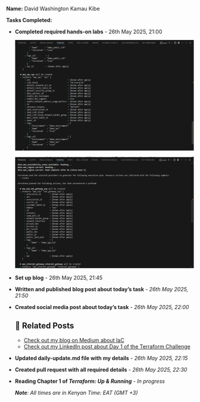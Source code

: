 **Name:** David Washington Kamau Kibe

**Tasks Completed:**

* **Completed required hands-on labs** - 26th May 2025, 21:00

  ![Image 1](images/image_1.png)

  ![Image 2](images/image_2.png)
* **Set up blog** - 26th May 2025, 21:45
* **Written and published blog post about today’s task** - *26th May 2025, 21:50*
* **Created social media post about today’s task** - *26th May 2025, 22:00*

  ## 🔗 Related Posts


  - [Check out my blog on Medium about IaC](https://medium.com/@david.kamau.washington/what-is-infrastructure-as-code-iac-and-why-its-transforming-devops-69f2fdc821df)
  - [Check out my LinkedIn post about Day 1 of the Terraform Challenge](https://www.linkedin.com/posts/davidwashingtonkamau_30daytfchallenge-iac-hashicorp-activity-7332843893123653632-MvUn?utm_source=share&utm_medium=member_desktop&rcm=ACoAAE7Yhn0B4r6JF1eNqzo97b9jvzabJQMz9Z8)
* **Updated daily-update.md file with my details** - *26th May 2025, 22:15*
* **Created pull request with all required details** - *26th May 2025, 22:30*
* **Reading Chapter 1 of *Terraform: Up & Running*** - *In progress*

  ***Note**: All times are in Kenyan Time: EAT (GMT +3)*
